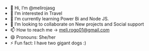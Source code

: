 - 👋 Hi, I’m @melirojasg
- 👀 I’m interested in Travel
- 🌱 I’m currently learning Power Bi and Node JS.
- 💞️ I’m looking to collaborate on New projects and Social support
- 📫 How to reach me -> meli.rogo01@gmail.com
- 😄 Pronouns: She/her
- ⚡ Fun fact: I have two gigant dogs :)


